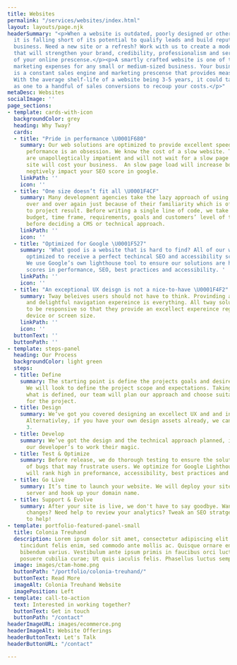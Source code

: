```yaml
---
title: Websites
permalink: "/services/websites/index.html"
layout: layouts/page.njk
headerSummary: "<p>When a website is outdated, poorly designed or otherwise frustrating,
  it is falling short of its potential to qualify leads and build reputation for your
  business. Need a new site or a refresh? Work with us to create a modern website
  that will strengthen your brand, credibility, professionalism and serve as a hub
  of your online prescense.</p><p>A smartly crafted website is one of the most important
  marketing expenses for any small or medium-sized business. Your business’ website
  is a constant sales engine and marketing prescense that provides measurable ROI.
  With the average shelf-life of a website being 3-5 years, it could take as little
  as one to a handful of sales conversions to recoup your costs.</p>"
metaDesc: Websites
socialImage: ''
page_sections:
- template: cards-with-icon
  backgroundColor: grey
  heading: Why Tway?
  cards:
  - title: "Pride in performance \U0001F680"
    summary: Our web solutions are optimized to provide excellent speed. For our devs,
      peformance is an obsession. We know the cost of a slow website. Today's user's
      are unapollegtically impatient and will not wait for a slow page load. A slow
      site will cost your business.  An slow page load will increase bounce rate and
      negtively impact your SEO score in google.
    linkPath: ''
    icon: ''
  - title: "One size doesn’t fit all \U0001F4CF"
    summary: Many development agencies take the lazy approach of using the same technologies
      over and over again just because of their familiarity which is ofen a determint
      to project result. Before writing a single line of code, we take into consideration
      budget, time frame, requirements, goals and customers’ level of technical profiency
      before deciding a CMS or technical approach.
    linkPath: ''
    icon: ''
  - title: "Optimized for Google \U0001F527"
    summary: 'What good is a website that is hard to find? All of our websites are
      optimized to receive a perfect techincal SEO and accessibility score from Google.
      We use Google’s own lighthouse tool to ensure our solutions are high ranking
      scores in performance, SEO, best practices and accessibility. '
    linkPath: ''
    icon: ''
  - title: "An exceptional UX deisgn is not a nice-to-have \U0001F4F2"
    summary: Tway beleives users should not have to think. Provinding an intutive
      and delightful navigation expereince is everything. All tway solutions are designed
      to be responsive so that they provide an excellect expereince regardless of
      device or screen size.
    linkPath: ''
    icon: ''
  buttonText: ''
  buttonPath: ''
- template: steps-panel
  heading: Our Process
  backgroundColor: light green
  steps:
  - title: Define
    summary: The starting point is define the projects goals and desired outcomes.
      We will look to define the project scope and expectations. Taking into cosideration
      what is defined, our team will plan our approach and choose suitable technologies
      for the project.
  - title: Design
    summary: We’ve got you covered designing an excellect UX and and intuitive UI.
      Alternativley, if you have your own design assets already, we can skip to step
      3.
  - title: Develop
    summary: We’ve got the design and the technical approach planned, it’s time for
      our developer’s to work their magic.
  - title: Test & Optimize
    summary: Before release, we do thorough testing to ensure the solution is free
      of bugs that may frustrate users. We optimize for Google Lighthouse so the website
      will rank high in preformance, accessibility, best practices and SEO.
  - title: Go Live
    summary: It’s time to launch your website. We will deploy your site to the live
      server and hook up your domain name.
  - title: Support & Evolve
    summary: After your site is live, we don't have to say goodbye. Want to make some
      changes? Need help to review your analytics? Tweak an SEO stratgey? We are here
      to help!
- template: portfolio-featured-panel-small
  title: Colonia Treuhand
  description: Lorem ipsum dolor sit amet, consectetur adipiscing elit. Pellentesque
    tincidunt felis enim, sed commodo ante mollis ac. Quisque ornare enim nec urna
    bibendum varius. Vestibulum ante ipsum primis in faucibus orci luctus et ultrices
    posuere cubilia curae; Ut quis iaculis felis. Phasellus luctus semper velit.
  image: images/ctam-home.png
  buttonPath: "/portfolio/colonia-treuhand/"
  buttonText: Read More
  imageAlt: Colonia Treuhand Website
  imagePosition: Left
- template: call-to-action
  text: Interested in working together?
  buttonText: Get in touch
  buttonPath: "/contact"
headerImageURL: images/ecommerce.png
headerImageAlt: Website Offerings
headerButtonText: Let's Talk
headerButtonURL: "/contact"

---
```


